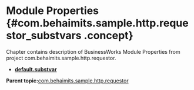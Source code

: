 # Module Properties {#com.behaimits.sample.http.requestor_substvars .concept}

Chapter contains description of BusinessWorks Module Properties from project com.behaimits.sample.http.requestor.

-   **[default.substvar](../../../projects/com.behaimits.sample.http.requestor/META-INF/default.substvar.md)**  


**Parent topic:**[com.behaimits.sample.http.requestor](../../../projects/com.behaimits.sample.http.requestor/com.behaimits.sample.http.requestor.md)

